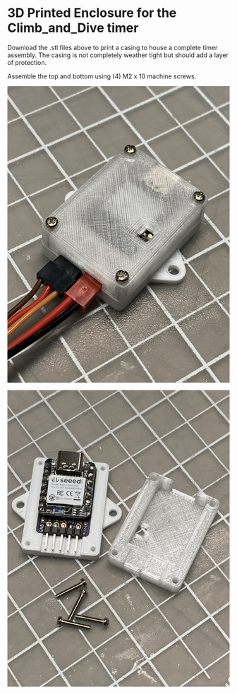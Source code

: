 # 3D Printed Enclosure for the Climb_and_Dive timer

Download the .stl files above to print a casing to house a complete timer assembly.  The casing is not completely weather tight but should add a layer of protection.

Assemble the top and bottom using (4) M2 x 10 machine screws.

![](assets/images/IMG_2336.jpeg)

![](assets/images/IMG_2337.jpeg)
